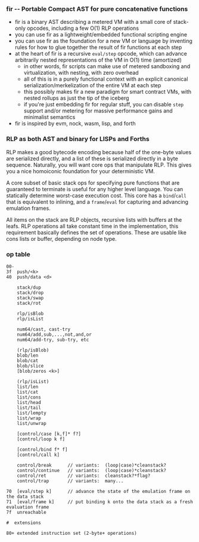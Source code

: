 ### fir -- Portable Compact AST for pure concatenative functions

* fir is a binary AST describing a metered VM with a small core of stack-only opcodes, including a few O(1) RLP operations
* you can use fir as a lightweight/embedded functional scripting engine
* you can use fir as the foundation for a new VM or language by inventing rules for how to glue together the result of fir functions at each step
* at the heart of fir is a recursive `eval/step` opcode, which can advance arbitrarily nested representations of the VM in O(1) time (amortized)
    * in other words, fir scripts can make use of metered sandboxing and virtualization, with nesting, with zero overhead
    * all of this is in a purely functional context with an explicit canonical serialization/merkelization of the entire VM at each step
    * this possibly makes fir a new paradigm for smart contract VMs, with nested rollups as just the tip of the iceberg
    * if you're just embedding fir for regular stuff, you can disable `step` support and/or metering for massive performance gains and minimalist semantics
* fir is inspired by evm, nock, wasm, lisp, and forth

### RLP as both AST and binary for LISPs and Forths

RLP makes a good bytecode encoding because half of the one-byte values are serialized directly, and a list of these is serialized directly in a byte sequence.
Naturally, you will want core ops that manipulate RLP. This gives you a nice homoiconic foundation for your deterministic VM.

A core subset of basic stack ops for specifying pure functions that are guaranteed to terminate is useful for any higher level language. You can statically determine worst-case execution cost.
This core has a `bind`/`call` that is equivalent to inlining, and a `frame`/`eval` for capturing and advancing emulation frames.

All items on the stack are RLP objects, recursive lists with buffers at the leafs.
RLP operations all take constant time in the implementation, this requirement basically defines the set of operations.
These are usable like cons lists or buffer, depending on node type.

### op table

```
00-
3f  push/<k>
40  push/data <d>

    stack/dup
    stack/drop
    stack/swap
    stack/rot

    rlp/isBlob
    rlp/isList

    num64/cast, cast-try
    num64/add,sub,...,not,and,or
    num64/add-try, sub-try, etc
    
    (rlp/isBlob)
    blob/len
    blob/cat
    blob/slice
    [blob/zeros <k>]

    (rlp/isList)
    list/len
    list/cat
    list/cons
    list/head
    list/tail
    list/lempty
    list/wrap
    list/unwrap

    [control/case [k,f]* f?]
    [control/loop k f]

    [control/bind f* f]
    [control/call k]
    
    control/break      // variants:  (loop|case)*cleanstack?
    control/continue   // variants:  (loop|case)*cleanstack?
    control/ret        // variants:  cleanstack?*flag?
    control/trap       // variants:  many...

70  [eval/step k]      // advance the state of the emulation frame on the data stack
71  [eval/frame k]     // put binding k onto the data stack as a fresh evaluation frame
7f  unreachable

#  extensions

80+ extended instruction set (2-byte+ operations)




```

